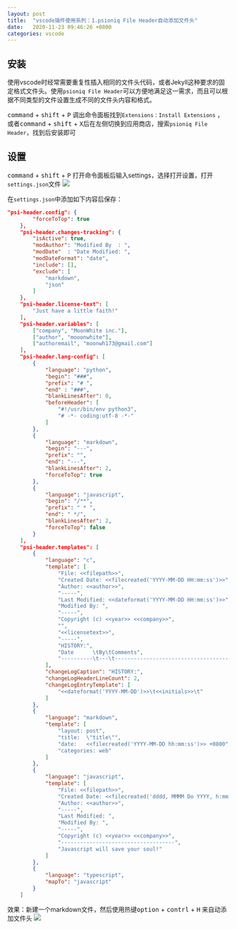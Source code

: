```yaml
---
layout: post
title:  "vscode插件使用系列：1.psioniq File Header自动添加文件头"
date:   2020-11-23 09:46:26 +0800
categories: vscode
---
```


## 安装
使用vscode时经常需要重复性插入相同的文件头代码，或者Jekyll这种要求的固定格式文件头。使用`psioniq File Header`可以方便地满足这一需求，而且可以根据不同类型的文件设置生成不同的文件头内容和格式。

<kbd>command</kbd> + <kbd>shift</kbd> + <kbd>P</kbd> 调出命令面板找到`Extensions：Install Extensions` ，或者<kbd>command</kbd> + <kbd>shift</kbd> + <kbd>X</kbd>后在左侧切换到应用商店，搜索`psioniq File Header`，找到后安装即可


## 设置
<kbd>command</kbd> + <kbd>shift</kbd> + <kbd>P</kbd> 打开命令面板后输入settings，选择打开设置，打开`settings.json`文件
![](http://sjdt.online/img/20201123_vscode_psi1.png)

在`settings.json`中添加如下内容后保存：
```json
"psi-header.config": {
        "forceToTop": true
    },
    "psi-header.changes-tracking": {
        "isActive": true,
        "modAuthor": "Modified By  : ",
        "modDate"  : "Date Modified: ",
        "modDateFormat": "date",
        "include": [],
        "exclude": [
            "markdown",
            "json"
        ]
    },
    "psi-header.license-text": [
        "Just have a little faith!"
    ],
    "psi-header.variables": [
        ["company", "MoonWhite inc."],
        ["author", "mooonwhite"],
        ["authoremail", "moonwh173@gmail.com"]
    ],
    "psi-header.lang-config": [
        {
            "language": "python",
            "begin": "###",
            "prefix": "# ",
            "end" : "###",
            "blankLinesAfter": 0,
            "beforeHeader": [
                "#!/usr/bin/env python3",
                "# -*- coding:utf-8 -*-"
            ]
        },
        {
            "language": "markdown",
            "begin": "---",
            "prefix": "",
            "end": "---",
            "blankLinesAfter": 2,
            "forceToTop": true
        },
        {
            "language": "javascript",
            "begin": "/**",
            "prefix": " * ",
            "end": " */",
            "blankLinesAfter": 2,
            "forceToTop": false
        }
    ],
    "psi-header.templates": [
        {
            "language": "c",
            "template": [
                "File: <<filepath>>",
                "Created Date: <<filecreated('YYYY-MM-DD HH:mm:ss')>>",
                "Author: <<author>>",
                "-----",
                "Last Modified: <<dateformat('YYYY-MM-DD HH:mm:ss')>>",
                "Modified By: ",
                "-----",
                "Copyright (c) <<year>> <<company>>",
                "",
                "<<licensetext>>",
                "-----",
                "HISTORY:",
                "Date      \tBy\tComments",
                "----------\t---\t----------------------------------------------------------"
            ],
            "changeLogCaption": "HISTORY:",
            "changeLogHeaderLineCount": 2,
            "changeLogEntryTemplate": [
                "<<dateformat('YYYY-MM-DD')>>\t<<initials>>\t"
            ]
        },
        {
            "language": "markdown",
            "template": [
                "layout: post",
                "title:  \"title\"",
                "date:   <<filecreated('YYYY-MM-DD hh:mm:ss')>> +0800",
                "categories: web"
            ]
        },
        {
            "language": "javascript",
            "template": [
                "File: <<filepath>>",
                "Created Date: <<filecreated('dddd, MMMM Do YYYY, h:mm:ss a')>>",
                "Author: <<author>>",
                "-----",
                "Last Modified: ",
                "Modified By: ",
                "-----",
                "Copyright (c) <<year>> <<company>>",
                "------------------------------------",
                "Javascript will save your soul!"
            ]
        },
        {
            "language": "typescript",
            "mapTo": "javascript"
        }
    ]
```

效果：新建一个markdown文件，然后使用热键<kbd>option</kbd> + <kbd>contrl</kbd> + <kbd>H</kbd> 来自动添加文件头
![](http://sjdt.online/img/20201123_spiheader.gif)


